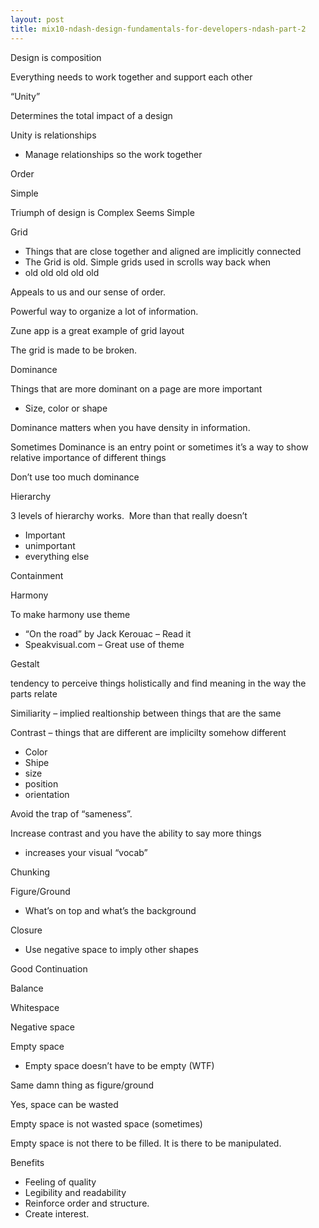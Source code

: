 ```yaml
---
layout: post
title: mix10-ndash-design-fundamentals-for-developers-ndash-part-2
---
```

Design is composition

Everything needs to work together and support each other

“Unity”

Determines the total impact of a design

Unity is relationships

-   Manage relationships so the work together

Order

Simple

Triumph of design is Complex Seems Simple

Grid

-   Things that are close together and aligned are implicitly connected
-   The Grid is old. Simple grids used in scrolls way back when
-   old old old old old

Appeals to us and our sense of order.

Powerful way to organize a lot of information.

Zune app is a great example of grid layout

The grid is made to be broken.

Dominance

Things that are more dominant on a page are more important

-   Size, color or shape

Dominance matters when you have density in information.

Sometimes Dominance is an entry point or sometimes it’s a way to show
relative importance of different things

Don’t use too much dominance

Hierarchy

3 levels of hierarchy works.  More than that really doesn’t

-   Important
-   unimportant
-   everything else

Containment

Harmony

To make harmony use theme

-   “On the road” by Jack Kerouac – Read it
-   Speakvisual.com – Great use of theme

Gestalt

tendency to perceive things holistically and find meaning in the way the
parts relate

Similiarity – implied realtionship between things that are the same

Contrast – things that are different are implicilty somehow different

-   Color
-   Shipe
-   size
-   position
-   orientation

Avoid the trap of “sameness”.

Increase contrast and you have the ability to say more things

-   increases your visual “vocab”

Chunking

Figure/Ground

-   What’s on top and what’s the background

Closure

-   Use negative space to imply other shapes

Good Continuation

Balance

Whitespace

Negative space

Empty space

-   Empty space doesn’t have to be empty (WTF)

Same damn thing as figure/ground

Yes, space can be wasted

Empty space is not wasted space (sometimes)

Empty space is not there to be filled. It is there to be manipulated.

Benefits

-   Feeling of quality
-   Legibility and readability
-   Reinforce order and structure.
-   Create interest.

